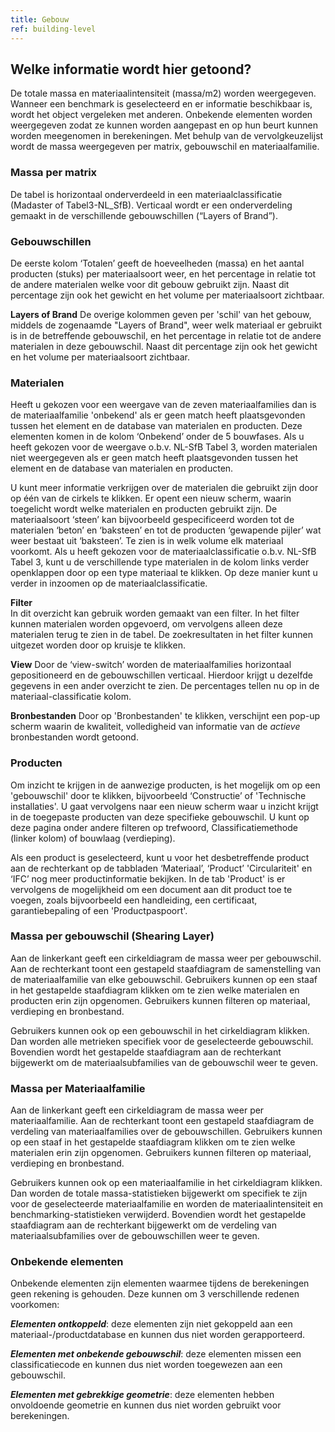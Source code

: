 ```yaml
---
title: Gebouw
ref: building-level
---
```


## Welke informatie wordt hier getoond?
De totale massa en materiaalintensiteit (massa/m2) worden weergegeven. Wanneer een benchmark is geselecteerd en er informatie beschikbaar is, wordt het object vergeleken met anderen. Onbekende elementen worden weergegeven zodat ze kunnen worden aangepast en op hun beurt kunnen worden meegenomen in berekeningen. Met behulp van de vervolgkeuzelijst wordt de massa weergegeven per matrix, gebouwschil en materiaalfamilie.
 
### Massa per matrix
De tabel is horizontaal onderverdeeld in een materiaalclassificatie (Madaster of Tabel3-NL_SfB). Verticaal wordt er een onderverdeling gemaakt in de verschillende gebouwschillen (“Layers of Brand”).

### Gebouwschillen
De eerste kolom ‘Totalen’ geeft de hoeveelheden (massa) en het aantal producten (stuks) per materiaalsoort weer, en het percentage in relatie tot de andere materialen welke voor dit gebouw gebruikt zijn. Naast dit percentage zijn ook het gewicht en het volume per materiaalsoort zichtbaar. 

**Layers of Brand** De overige kolommen geven per 'schil' van het gebouw, middels de zogenaamde "Layers of Brand", weer welk materiaal er gebruikt is in de betreffende gebouwschil, en het percentage in relatie tot de andere materialen in deze gebouwschil. Naast dit percentage zijn ook het gewicht en het volume per materiaalsoort zichtbaar.

### Materialen
Heeft u gekozen voor een weergave van de zeven materiaalfamilies dan is de materiaalfamilie 'onbekend' als er geen match heeft plaatsgevonden tussen het element en de database van materialen en producten. Deze elementen komen in de kolom ‘Onbekend’ onder de 5 bouwfases. Als u heeft gekozen voor de weergave o.b.v. NL-SfB Tabel 3, worden materialen niet weergegeven als er geen match heeft plaatsgevonden tussen het element en de database van materialen en producten.

U kunt meer informatie verkrijgen over de materialen die gebruikt zijn door op één van de cirkels te klikken. Er opent een nieuw scherm, waarin toegelicht wordt welke materialen en producten gebruikt zijn. De materiaalsoort ‘steen’ kan bijvoorbeeld gespecificeerd worden tot de materialen ‘beton’ en ‘baksteen’ en tot de producten ‘gewapende pijler’ wat weer bestaat uit ‘baksteen’. Te zien is in welk volume elk materiaal voorkomt. Als u heeft gekozen voor de materiaalclassificatie o.b.v. NL-SfB Tabel 3, kunt u de verschillende type materialen in de kolom links verder openklappen door op een type materiaal te klikken. Op deze manier kunt u verder in inzoomen op de materiaalclassificatie.

**Filter**  
In dit overzicht kan gebruik worden gemaakt van een filter. In het filter kunnen materialen worden opgevoerd, om vervolgens alleen deze materialen terug te zien in de tabel. De zoekresultaten in het filter kunnen uitgezet worden door op kruisje te klikken. 

**View**
Door de ‘view-switch’ worden de materiaalfamilies horizontaal gepositioneerd en de gebouwschillen verticaal. Hierdoor krijgt u dezelfde gegevens in een ander overzicht te zien. De percentages tellen nu op in de materiaal-classificatie kolom.

**Bronbestanden**
Door op 'Bronbestanden' te klikken, verschijnt een pop-up scherm waarin de kwaliteit, volledigheid van informatie van de _actieve_ bronbestanden wordt getoond.

### Producten
Om inzicht te krijgen in de aanwezige producten, is het mogelijk om op een 'gebouwschil' door te klikken, bijvoorbeeld ‘Constructie’ of 'Technische installaties'. U gaat vervolgens naar een nieuw scherm waar u inzicht krijgt in de toegepaste producten van deze specifieke gebouwschil. U kunt op deze pagina onder andere filteren op trefwoord, Classificatiemethode (linker kolom) of bouwlaag (verdieping).

Als een product is geselecteerd, kunt u voor het desbetreffende product aan de rechterkant op de tabbladen ‘Materiaal’, ‘Product’ 'Circulariteit' en ‘IFC’ nog meer productinformatie bekijken. In de tab 'Product' is er vervolgens de mogelijkheid om een document aan dit product toe te voegen, zoals bijvoorbeeld een handleiding, een certificaat, garantiebepaling of een 'Productpaspoort'.

### Massa per gebouwschil (Shearing Layer)
Aan de linkerkant geeft een cirkeldiagram de massa weer per gebouwschil. Aan de rechterkant toont een gestapeld staafdiagram de samenstelling van de materiaalfamilie van elke gebouwschil. Gebruikers kunnen op een staaf in het gestapelde staafdiagram klikken om te zien welke materialen en producten erin zijn opgenomen. Gebruikers kunnen filteren op materiaal, verdieping en bronbestand.

Gebruikers kunnen ook op een gebouwschil in het cirkeldiagram klikken. Dan worden alle metrieken specifiek voor de geselecteerde gebouwschil. Bovendien wordt het gestapelde staafdiagram aan de rechterkant bijgewerkt om de materiaalsubfamilies van de gebouwschil weer te geven.

### Massa per Materiaalfamilie
Aan de linkerkant geeft een cirkeldiagram de massa weer per materiaalfamilie. Aan de rechterkant toont een gestapeld staafdiagram de verdeling van materiaalfamilies over de gebouwschillen. Gebruikers kunnen op een staaf in het gestapelde staafdiagram klikken om te zien welke materialen erin zijn opgenomen. Gebruikers kunnen filteren op materiaal, verdieping en bronbestand.

Gebruikers kunnen ook op een materiaalfamilie in het cirkeldiagram klikken. Dan worden de totale massa-statistieken bijgewerkt om specifiek te zijn voor de geselecteerde materiaalfamilie en worden de materiaalintensiteit en benchmarking-statistieken verwijderd. Bovendien wordt het gestapelde staafdiagram aan de rechterkant bijgewerkt om de verdeling van materiaalsubfamilies over de gebouwschillen weer te geven.

### Onbekende elementen
Onbekende elementen zijn elementen waarmee tijdens de berekeningen geen rekening is gehouden. Deze kunnen om 3 verschillende redenen voorkomen:

__*Elementen ontkoppeld*__: deze elementen zijn niet gekoppeld aan een materiaal-/productdatabase en kunnen dus niet worden gerapporteerd.

__*Elementen met onbekende gebouwschil*__: deze elementen missen een classificatiecode en kunnen dus niet worden toegewezen aan een gebouwschil.

__*Elementen met gebrekkige geometrie*__: deze elementen hebben onvoldoende geometrie en kunnen dus niet worden gebruikt voor berekeningen.
